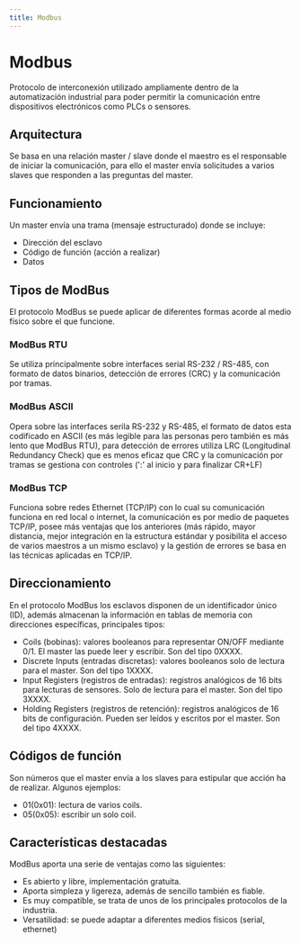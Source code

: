 ```yaml
---
title: Modbus
---
```

# Modbus
Protocolo de interconexión utilizado ampliamente dentro de la automatización industrial para poder permitir la comunicación entre dispositivos electrónicos como PLCs o sensores.

## Arquitectura
Se basa en una relación master / slave donde el maestro es el responsable de iniciar la comunicación, para ello el master envía solicitudes a varios slaves que responden a las preguntas del master.

## Funcionamiento
Un master envía una trama (mensaje estructurado) donde se incluye:
- Dirección del esclavo
- Código de función (acción a realizar)
- Datos


## Tipos de ModBus
El protocolo ModBus se puede aplicar de diferentes formas acorde al medio físico sobre el que funcione.

### ModBus RTU
Se utiliza principalmente sobre interfaces serial RS-232 / RS-485, con formato de datos binarios, detección de errores (CRC) y la comunicación por tramas.

### ModBus ASCII 
Opera sobre las interfaces serila RS-232 y RS-485, el formato de datos esta codificado en ASCII (es más legible para las personas pero también es más lento que ModBus RTU), para detección de errores utiliza LRC (Longitudinal Redundancy Check) que es menos eficaz que CRC y la comunicación por tramas se gestiona con controles (':' al inicio y para finalizar CR+LF)

### ModBus TCP
Funciona sobre redes Ethernet (TCP/IP) con lo cual su comunicación funciona en red local o internet, la comunicación es por medio de paquetes TCP/IP, posee más ventajas que los anteriores (más rápido, mayor distancia, mejor integración en la estructura estándar y posibilita el acceso de varios maestros a un mismo esclavo) y la gestión de errores se basa en las técnicas aplicadas en TCP/IP.

## Direccionamiento
En el protocolo ModBus los esclavos disponen de un identificador único (ID), además almacenan la información en tablas de memoria con direcciones específicas, principales tipos:
- Coils (bobinas): valores booleanos para representar ON/OFF mediante 0/1. El master las puede leer y escribir. Son del tipo 0XXXX.
- Discrete Inputs (entradas discretas): valores booleanos solo de lectura para el master. Son del tipo 1XXXX.
- Input Registers (registros de entradas): registros analógicos de 16 bits para lecturas de sensores. Solo de lectura para el master. Son del tipo 3XXXX.
- Holding Registers (registros de retención): registros analógicos de 16 bits de configuración. Pueden ser leídos y escritos por el master. Son del tipo 4XXXX.

## Códigos de función
Son números que el master envía a los slaves para estipular que acción ha de realizar. Algunos ejemplos:
- 01(0x01): lectura de varios coils.
- 05(0x05): escribir un solo coil.

## Características destacadas
ModBus aporta una serie de ventajas como las siguientes:
- Es abierto y libre, implementación gratuita.
- Aporta simpleza y ligereza, además de sencillo también es fiable.
- Es muy compatible, se trata de unos de los principales protocolos de la industria.
- Versatilidad: se puede adaptar a diferentes medios físicos (serial, ethernet)